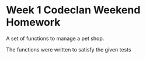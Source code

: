 # Week 1 Codeclan Weekend Homework

A set of functions to manage a pet shop.

The functions were written to satisfy the given tests